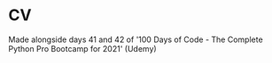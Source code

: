 # CV

Made alongside days 41 and 42 of '100 Days of Code - The Complete Python Pro Bootcamp for 2021' (Udemy)
